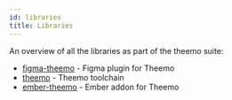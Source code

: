 ```yaml
---
id: libraries
title: Libraries
---
```


An overview of all the libraries as part of the theemo suite:

- [figma-theemo](https://github.com/gossi/figma-theemo) - Figma plugin for
  Theemo
- [theemo](https://github.com/gossi/theemo) - Theemo toolchain
- [ember-theemo](https://github.com/gossi/ember-theemo) - Ember addon for Theemo
